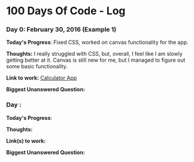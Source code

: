 # 100 Days Of Code - Log

### Day 0: February 30, 2016 (Example 1)

**Today's Progress**: Fixed CSS, worked on canvas functionality for the app.

**Thoughts:** I really struggled with CSS, but, overall, I feel like I am slowly getting better at it. Canvas is still new for me, but I managed to figure out some basic functionality.

**Link to work:** [Calculator App](http://www.example.com)

**Biggest Unanswered Question:**

### Day : 

**Today's Progress**:

**Thoughts:**

**Link(s) to work:**

**Biggest Unanswered Question:**
